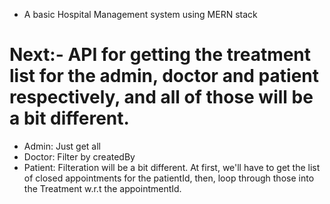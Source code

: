 - A basic Hospital Management system using MERN stack

# Next:- API for getting the treatment list for the admin, doctor and patient respectively, and all of those will be a bit different.
- Admin: Just get all
- Doctor: Filter by createdBy
- Patient: Filteration will be a bit different. At first, we'll have to get the list of closed appointments for the patientId, then, loop through those into the Treatment w.r.t the appointmentId.